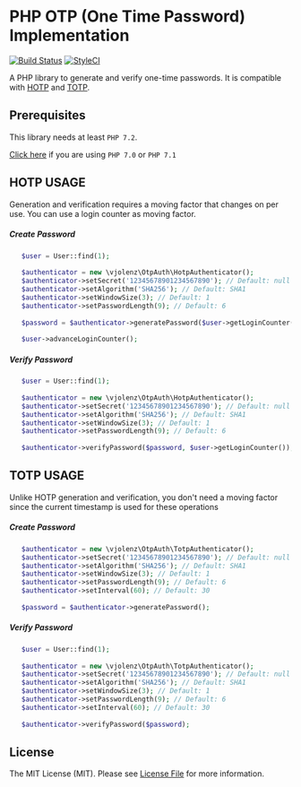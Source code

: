 # PHP OTP (One Time Password) Implementation

[![Build Status](https://travis-ci.org/vjolenz/php-otp.svg?branch=master)](https://travis-ci.org/vjolenz/php-otp)
[![StyleCI](https://styleci.io/repos/113509427/shield?branch=master)](https://styleci.io/repos/113509427)

A PHP library to generate and verify one-time passwords. It is compatible with [HOTP](http://tools.ietf.org/html/rfc4226) 
and [TOTP](http://tools.ietf.org/html/rfc6238).

## Prerequisites

This library needs at least `PHP 7.2`.

[Click here](https://github.com/vjolenz/php-otp/tree/7.0-7.1-compatible) if you are using `PHP 7.0` or `PHP 7.1`

## HOTP USAGE

Generation and verification requires a moving factor that changes on per use. You can use a login counter
as moving factor.

##### Create Password
 ```php
    $user = User::find(1);
    
    $authenticator = new \vjolenz\OtpAuth\HotpAuthenticator();
    $authenticator->setSecret('12345678901234567890'); // Default: null
    $authenticator->setAlgorithm('SHA256'); // Default: SHA1
    $authenticator->setWindowSize(3); // Default: 1
    $authenticator->setPasswordLength(9); // Default: 6
    
    $password = $authenticator->generatePassword($user->getLoginCounter());
    
    $user->advanceLoginCounter();
```

##### Verify Password
 ```php
    $user = User::find(1);
    
    $authenticator = new \vjolenz\OtpAuth\HotpAuthenticator();
    $authenticator->setSecret('12345678901234567890'); // Default: null
    $authenticator->setAlgorithm('SHA256'); // Default: SHA1
    $authenticator->setWindowSize(3); // Default: 1
    $authenticator->setPasswordLength(9); // Default: 6
    
    $authenticator->verifyPassword($password, $user->getLoginCounter());
```

## TOTP USAGE

Unlike HOTP generation and verification, you don't need a moving factor since the current timestamp is used 
for these operations

##### Create Password
 ```php
    $authenticator = new \vjolenz\OtpAuth\TotpAuthenticator();
    $authenticator->setSecret('12345678901234567890'); // Default: null
    $authenticator->setAlgorithm('SHA256'); // Default: SHA1
    $authenticator->setWindowSize(3); // Default: 1
    $authenticator->setPasswordLength(9); // Default: 6
    $authenticator->setInterval(60); // Default: 30
    
    $password = $authenticator->generatePassword();
```
 

##### Verify Password
 ```php
    $user = User::find(1);
    
    $authenticator = new \vjolenz\OtpAuth\TotpAuthenticator();
    $authenticator->setSecret('12345678901234567890'); // Default: null
    $authenticator->setAlgorithm('SHA256'); // Default: SHA1
    $authenticator->setWindowSize(3); // Default: 1
    $authenticator->setPasswordLength(9); // Default: 6
    $authenticator->setInterval(60); // Default: 30
    
    $authenticator->verifyPassword($password);
```

## License

The MIT License (MIT). Please see [License File](LICENSE.MD) for more information.